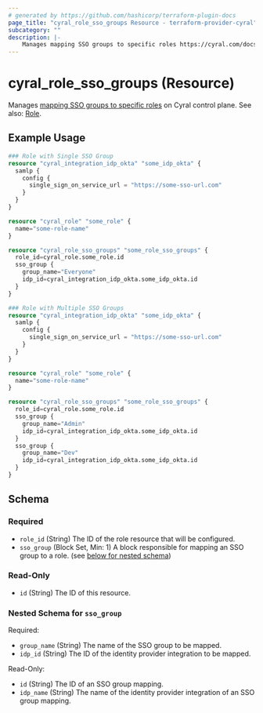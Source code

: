 ```yaml
---
# generated by https://github.com/hashicorp/terraform-plugin-docs
page_title: "cyral_role_sso_groups Resource - terraform-provider-cyral"
subcategory: ""
description: |-
    Manages mapping SSO groups to specific roles https://cyral.com/docs/user-administration/manage-cyral-roles/#map-an-sso-group-to-a-cyral-administrator-role on Cyral control plane. See also: Role ./role.md.
---
```


# cyral_role_sso_groups (Resource)

Manages [mapping SSO groups to specific roles](https://cyral.com/docs/user-administration/manage-cyral-roles/#map-an-sso-group-to-a-cyral-administrator-role) on Cyral control plane. See also: [Role](./role.md).

## Example Usage

```terraform
### Role with Single SSO Group
resource "cyral_integration_idp_okta" "some_idp_okta" {
  samlp {
    config {
      single_sign_on_service_url = "https://some-sso-url.com"
    }
  }
}

resource "cyral_role" "some_role" {
  name="some-role-name"
}

resource "cyral_role_sso_groups" "some_role_sso_groups" {
  role_id=cyral_role.some_role.id
  sso_group {
    group_name="Everyone"
    idp_id=cyral_integration_idp_okta.some_idp_okta.id
  }
}

### Role with Multiple SSO Groups
resource "cyral_integration_idp_okta" "some_idp_okta" {
  samlp {
    config {
      single_sign_on_service_url = "https://some-sso-url.com"
    }
  }
}

resource "cyral_role" "some_role" {
  name="some-role-name"
}

resource "cyral_role_sso_groups" "some_role_sso_groups" {
  role_id=cyral_role.some_role.id
  sso_group {
    group_name="Admin"
    idp_id=cyral_integration_idp_okta.some_idp_okta.id
  }
  sso_group {
    group_name="Dev"
    idp_id=cyral_integration_idp_okta.some_idp_okta.id
  }
}
```

<!-- schema generated by tfplugindocs -->

## Schema

### Required

-   `role_id` (String) The ID of the role resource that will be configured.
-   `sso_group` (Block Set, Min: 1) A block responsible for mapping an SSO group to a role. (see [below for nested schema](#nestedblock--sso_group))

### Read-Only

-   `id` (String) The ID of this resource.

<a id="nestedblock--sso_group"></a>

### Nested Schema for `sso_group`

Required:

-   `group_name` (String) The name of the SSO group to be mapped.
-   `idp_id` (String) The ID of the identity provider integration to be mapped.

Read-Only:

-   `id` (String) The ID of an SSO group mapping.
-   `idp_name` (String) The name of the identity provider integration of an SSO group mapping.
